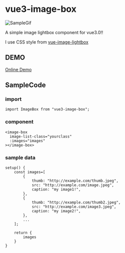 # vue3-image-box

![SampleGif](https://linmasahiro.github.io/vue3-image-box/sample.gif)

A simple image lightbox component for vue3.0!!

I use CSS style from [vue-image-lightbox](https://www.npmjs.com/package/vue-image-lightbox)

## DEMO

[Online Demo](https://linmasahiro.github.io/vue3-image-box/dist/)

## SampleCode

### import
    import ImageBox from "vue3-image-box";

### component
    <image-box
      image-list-class="yourclass"
      :images="images"
    ></image-box>

### sample data
    setup() {
        const images=[
            {
                thumb: "http://example.com/thumb.jpeg",
                src: "http://example.com/image.jpeg",
                caption: "my image1!",
            },
            {
                thumb: "http://example.com/thumb2.jpeg",
                src: "http://example.com/image3.jpeg",
                caption: "my image2!",
            },
            ...
        ];

        return {
            images
        }
    }
